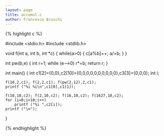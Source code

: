 ```yaml
---
layout: page
title: accumul.c
author: Francesco Bruschi
---
```


{% highlight c %}

#include <stdio.h>
#include <stdlib.h>

void f(int a, int b, int *c)
{
	while(a>0)
	{
		c[a%b]++;
		a/=b;
	}
}

int pw(b,e)
{
	int r=1;
	while (e-->0)
		r*=b;
	return r;
}
		
int main()
{
	int c1[2]={0,0},c2[10]={0,0,0,0,0,0,0,0,0,0},c3[3]={0,0,0};
	int i;
	
	f(10,2,c1); f(2,2,c1); f(pw(2,12),2,c1);
	printf ("%i %i\n",c1[0],c1[1]);
	
	f(10,10,c2); f(2,10,c2); f(16,10,c2); f(1627,10,c2);
	for (i=0;i<10;i++)
		printf ("%i ",c2[i]);
	printf ("\n");
}
	

{% endhighlight %}
